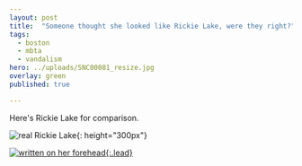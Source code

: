 ```yaml
---
layout: post
title:  "Someone thought she looked like Rickie Lake, were they right?"
tags:
  - boston
  - mbta
  - vandalism
hero: ../uploads/SNC00081_resize.jpg
overlay: green
published: true

---
```


Here's Rickie Lake for comparison.

![real Rickie Lake](../uploads/ricki-lake-1993-tv-04-g_resize.jpg){: height="300px"}

[![written on her forehead](../uploads/SNC00081_resize.jpg){:.lead}](../uploads/SNC00081.jpg)